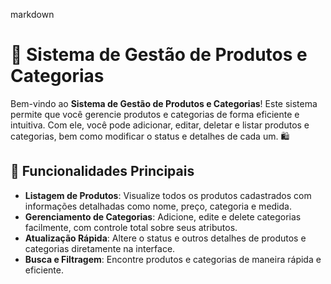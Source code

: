 markdown
# 🌿 Sistema de Gestão de Produtos e Categorias

Bem-vindo ao **Sistema de Gestão de Produtos e Categorias**! Este sistema permite que você gerencie produtos e categorias de forma eficiente e intuitiva. Com ele, você pode adicionar, editar, deletar e listar produtos e categorias, bem como modificar o status e detalhes de cada um. 🛍️

## 🎯 Funcionalidades Principais

- **Listagem de Produtos**: Visualize todos os produtos cadastrados com informações detalhadas como nome, preço, categoria e medida.
- **Gerenciamento de Categorias**: Adicione, edite e delete categorias facilmente, com controle total sobre seus atributos.
- **Atualização Rápida**: Altere o status e outros detalhes de produtos e categorias diretamente na interface.
- **Busca e Filtragem**: Encontre produtos e categorias de maneira rápida e eficiente.
